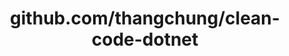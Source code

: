 ---
layout: post
title: github.com/thangchung/clean-code-dotnet
categories: link
tags: [انگلیسی, گیت‌هاب, برنامه‌نویسی]
---